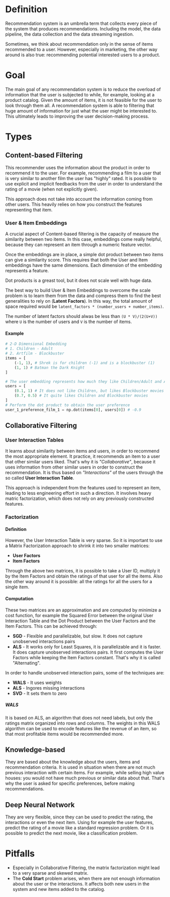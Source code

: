 # Definition
Recommendation system is an umbrella term that collects every piece of the system that produces recommendations. Including the model, the data pipeline, the data collection and the data streaming ingestion.

Sometimes, we think about recommendation only in the sense of items recommended to a user. However, especially in marketing, the other way around is also true: recommending potential interested users to a product.

# Goal
The main goal of any recommendation system is to reduce the overload of information that the user is subjected to while, for example, looking at a product catalog. Given the amount of items, it is not feasible for the user to look through them all. A recommendation system is able to filtering that huge amount of information for just what the user might be interested to. This ultimately leads to improving the user decision-making process.

# Types     
## Content-based Filtering
This recommender uses the information about the product in order to recommend it to the user. For example, recommending a film to a user that is very similar to another film the user has "highly" rated. It is possible to use explicit and implicit feedbacks from the user in order to understand the rating of a movie (when not explicitly given).

This approach does not take into account the information coming from other users. This heavily relies on how you construct the features representing that item.

### User & Item Embeddings
A crucial aspect of Content-based filtering is the capacity of measure the similarity between two items. In this case, embeddings come really helpful, because they can represent an item through a numeric feature vector.

Once the embeddings are in place, a simple dot product between two items can give a similarity score. This requires that both the User and Item embeddings have the same dimensions. Each dimension of the embedding represents a feature.

Dot products is a greast tool, but it does not scale well with huge data.

The best way to build User & Item Embeddings to overcome the scale problem is to learn them from the data and compress them to find the best generalities to rely on (**Latent Factors**). In this way, the total amount of space required would be `latent_factors * (number_users + number_items)`.

The number of latent factors should alwas be less than `(U * V)/(2(U+V))` where `U` is the number of users and `V` is the number of items.

#### Example
```python
# 2-D Dimensional Embedding
# 1. Children - Adult
# 2. Artfilm - Blockbuster
items = [
    (-1, 1), # Shrek is for children (-1) and is a blockbuster (1)
    (1, 1) # Batman the Dark Knight
]

# The user embedding represents how much they like Children/Adult and Artfilm/Blockbuster movies
users = [
    (0.1, 1) # It does not like Children, but likes Blockbuster movies
    (0.7, 0.5) # It quite likes Children and Blockbuster movies
]
# Perform the dot product to obtain the user preference
user_1_preference_film_1 = np.dot(items[0], users[0]) # -0.9
```

## Collaborative Filtering
### User Interaction Tables
It learns about similarity between items and users, in order to recommend the most appropriate element. It practice, it recommends an item to a user that other similar users liked. That's why it is *"Collaborative"*, because it uses information from other similar users in order to construct the recommendation. It is thus based on *"Interactions"* of the users through the so called **User Interaction Table**.

This approach is independent from the features used to represent an item, leading to less engineering effort in such a direction. It involves heavy matric factorization, which does not rely on any previously constructed features.

### Factorization
#### Definition
However, the User Interaction Table is very sparse. So it is important to use a Matrix Factorization approach to shrink it into two smaller matrices:
- **User Factors**
- **Item Factors**

Through the above two matrices, it is possible to take a User ID, multiply it by the Item Factors and obtain the ratings of that user for all the items. Also the other way around it is possible: all the ratings for all the users for a single item.

#### Computation
These two matrices are an approximation and are computed by minimize a cost function, for example the Squared Error between the original User Interaction Table and the Dot Product between the User Factors and the Item Factors. This can be achieved through:
- **SGD** - Flexible and parallelizable, but slow. It does not capture unobserved interactions pairs
- **ALS** - It works only for Least Squares, it is parallelizable and it is faster. It does capture unobserved interactions pairs. It first computes the User Factors while keeping the Item Factors constant. That's why it is called "Alternating".

In order to handle unobserved interaction pairs, some of the techniques are:
- **WALS** - It uses weights
- **ALS** - Ingores missing interactions
- **SVD** - It sets them to zero

##### WALS
It is based on ALS, an algorithm that does not need labels, but only the ratings matrix organized into rows and columns. The weights in this WALS algorithm can be used to encode features like the revenue of an item, so that most profitable items would be recommended more.

## Knowledge-based
They are based about the knowledge about the users, items and recommendation criteria. It is used in situation when there are not much previous interaction with certain items. For example, while selling high value houses: you would not have much previous or similar data about that. That's why the user is asked for specific preferences, before making recommendations.

## Deep Neural Network
They are very flexible, since they can be used to predict the rating, the interactions or even the next item. Using for example the user features, predict the rating of a movie like a standard regression problem. Or it is possible to predict the next movie, like a classification problem.

# Pitfalls
- Especially in Collaborative Filtering, the matrix factorization might lead to a very sparse and skewed matrix.
- The **Cold Start** problem arises, when there are not enough information about the user or the interactions. It affects both new users in the system and new items added to the catalog.